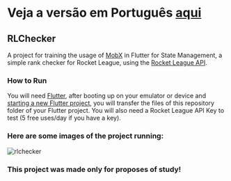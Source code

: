# Veja a versão em Português <a href="README-ptbr.md">aqui</a>

## RLChecker

A project for training the usage of <a href="https://pub.dev/packages/mobx">MobX</a> in Flutter for State Management, a simple rank checker for Rocket League, using the <a href="https://rapidapi.com/rocket-league-rocket-league-default/api/rocket-league1">Rocket League API</a>.

### How to Run

You will need <a href="https://docs.flutter.dev/get-started/install">Flutter</a>, after booting up on your emulator or device and <a href="https://docs.flutter.dev/get-started/codelab">starting a new Flutter project</a>, you will transfer the files of this repository folder of your Flutter project. You will also need a Rocket League API Key to test (5 free uses/day if you have a key).

### Here are some images of the project running:

![rlchecker](https://user-images.githubusercontent.com/113607857/197355545-3fe95701-566b-4691-a735-b9d69907bc5a.gif)


### This project was made only for proposes of study!


